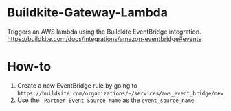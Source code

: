 # Buildkite-Gateway-Lambda
Triggers an AWS lambda using the Buildkite EventBridge integration. https://buildkite.com/docs/integrations/amazon-eventbridge#events

# How-to
1) Create a new EventBridge rule by going to `https://buildkite.com/organizations/~/services/aws_event_bridge/new`
2) Use the ` Partner Event Source Name` as the `event_source_name` 